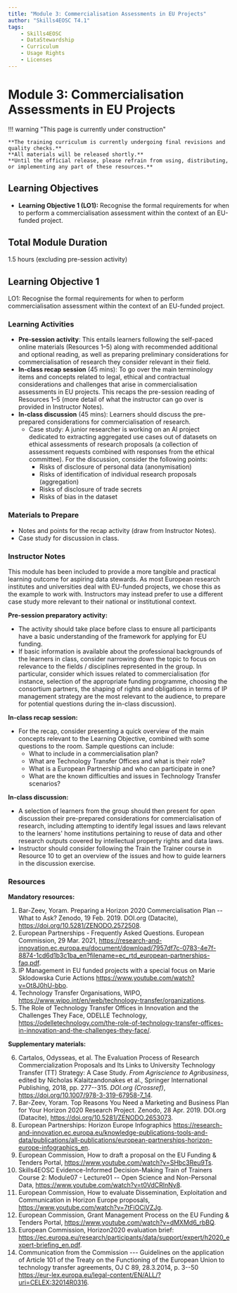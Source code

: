 ```yaml
---
title: "Module 3: Commercialisation Assessments in EU Projects"
author: "Skills4EOSC T4.1"
tags:
    - Skills4EOSC
    - DataStewardship
    - Curriculum
    - Usage Rights
    - Licenses
---
```


# Module 3: Commercialisation Assessments in EU Projects


!!! warning "This page is currently under construction"

    **The training curriculum is currently undergoing final revisions and quality checks.**
    **All materials will be released shortly.**
    **Until the official release, please refrain from using, distributing, or implementing any part of these resources.**


## Learning Objectives

- **Learning Objective 1 (LO1):** Recognise the formal requirements for when to perform a commercialisation assessment within the context of an EU-funded project.


## Total Module Duration

1.5 hours (excluding pre-session activity)


## Learning Objective 1

LO1: Recognise the formal requirements for when to perform commercialisation assessment within the context of an EU-funded project.


### Learning Activities

- **Pre-session activity**: This entails learners following the self-paced online materials (Resources 1&ndash;5) along with recommended additional and optional reading, as well as preparing preliminary considerations for commercialisation of research they consider relevant in their field.
- **In-class recap session** (45 mins): To go over the main terminology items and concepts related to legal, ethical and contractual considerations and challenges that arise in commercialisation assessments in EU projects. This recaps the pre-session reading of Resources 1&ndash;5 (more detail of what the instructor can go over is provided in Instructor Notes).
- **In-class discussion** (45 mins): Learners should discuss the pre-prepared considerations for commercialisation of research.
    - Case study: A junior researcher is working on an AI project dedicated to extracting aggregated use cases out of datasets on ethical assessments of research proposals (a collection of assessment requests combined with responses from the ethical committee). For the discussion, consider the following points:
        - Risks of disclosure of personal data (anonymisation)
        - Risks of identification of individual research proposals (aggregation)
        - Risks of disclosure of trade secrets
        - Risks of bias in the dataset


### Materials to Prepare

- Notes and points for the recap activity (draw from Instructor Notes).
- Case study for discussion in class.


### Instructor Notes

This module has been included to provide a more tangible and practical learning outcome for aspiring data stewards. As most European research institutes and universities deal with EU-funded projects, we chose this as the example to work with. Instructors may instead prefer to use a different case study more relevant to their national or institutional context.

**Pre-session preparatory activity:**

- The activity should take place before class to ensure all participants have a basic understanding of the framework for applying for EU funding. 
- If basic information is available about the professional backgrounds of the learners in class, consider narrowing down the topic to focus on relevance to the fields / disciplines represented in the group. In particular, consider which issues related to commercialisation (for instance, selection of the appropriate funding programme, choosing the consortium partners, the shaping of rights and obligations in terms of IP management strategy are the most relevant to the audience, to prepare for potential questions during the in-class discussion).

**In-class recap session:**

- For the recap, consider presenting a quick overview of the main concepts relevant to the Learning Objective, combined with some questions to the room. Sample questions can include:
    - What to include in a commercialisation plan?
    - What are Technology Transfer Offices and what is their role?
    - What is a European Partnership and who can participate in one?
    - What are the known difficulties and issues in Technology Transfer scenarios?

**In-class discussion:**

- A selection of learners from the group should then present for open discussion their pre-prepared considerations for commercialisation of research, including attempting to identify legal issues and laws relevant to the learners' home institutions pertaining to reuse of data and other research outputs covered by intellectual property rights and data laws.
- Instructor should consider following the Train the Trainer course in Resource 10 to get an overview of the issues and how to guide learners in the discussion exercise.


### Resources

**Mandatory resources:**

1. Bar-Zeev, Yoram. Preparing a Horizon 2020 Commercialisation Plan -- What to Ask? Zenodo, 19 Feb. 2019. DOI.org (Datacite), <https://doi.org/10.5281/ZENODO.2572508>.
2. European Partnerships - Frequently Asked Questions. European Commission, 29 Mar. 2021, <https://research-and-innovation.ec.europa.eu/document/download/7957df7c-0783-4e7f-8874-1cd6d1b3c1ba_en?filename=ec_rtd_european-partnerships-faq.pdf>.
3. IP Management in EU funded projects with a special focus on Marie Sklodowska Curie Actions <https://www.youtube.com/watch?v=Ot8J0hU-bbo>.
4. Technology Transfer Organisations, WIPO, <https://www.wipo.int/en/web/technology-transfer/organizations>.
5. The Role of Technology Transfer Offices in Innovation and the Challenges They Face, ODELLE Technology, <https://odelletechnology.com/the-role-of-technology-transfer-offices-in-innovation-and-the-challenges-they-face/>.

**Supplementary materials:**

6. Cartalos, Odysseas, et al. The Evaluation Process of Research Commercialization Proposals and Its Links to University Technology Transfer (TT) Strategy: A Case Study. *From Agriscience to Agribusiness*, edited by Nicholas Kalaitzandonakes et al., Springer International Publishing, 2018, pp. 277--315. *DOI.org (Crossref)*, <https://doi.org/10.1007/978-3-319-67958-7_14>.
7. Bar-Zeev, Yoram. Top Reasons You Need a Marketing and Business Plan for Your Horizon 2020 Research Project. Zenodo, 28 Apr. 2019. DOI.org (Datacite), <https://doi.org/10.5281/ZENODO.2653073>.
8. European Partnerships: Horizon Europe Infographics <https://research-and-innovation.ec.europa.eu/knowledge-publications-tools-and-data/publications/all-publications/european-partnerships-horizon-europe-infographics_en>.
9. European Commission, How to draft a proposal on the EU Funding & Tenders Portal, <https://www.youtube.com/watch?v=SHbc3Reu9Ts>.
10. Skills4EOSC Evidence-Informed Decision-Making Train of Trainers Course 2: Module07 - Lecture01 -- Open Science and Non-Personal Data, <https://www.youtube.com/watch?v=t0VdCRlnNy8>.
11. European Commission, How to evaluate Dissemination, Exploitation and Communication in Horizon Europe proposals, <https://www.youtube.com/watch?v=7tFiOCiVZJg>.
12. European Commission, Grant Management Process on the EU Funding & Tenders Portal, <https://www.youtube.com/watch?v=dMXMd6_rbBQ>.
13. European Commission, Horizon2020 evaluation brief: <https://ec.europa.eu/research/participants/data/support/expert/h2020_expert-briefing_en.pdf>.
14. Communication from the Commission --- Guidelines on the application of Article 101 of the Treaty on the Functioning of the European Union to technology transfer agreements, OJ C 89, 28.3.2014, p. 3--50 <https://eur-lex.europa.eu/legal-content/EN/ALL/?uri=CELEX:32014R0316>.
